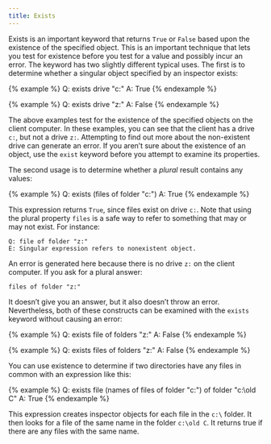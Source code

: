 ```yaml
---
title: Exists
---
```


Exists is an important keyword that returns `True` or `False` based upon the
existence of the specified object. This is an important technique that lets you
test for existence before you test for a value and possibly incur an error. The
keyword has two slightly different typical uses. The first is to determine
whether a singular object specified by an inspector exists:

{% example %}
Q: exists drive "c:"
A: True
{% endexample %}

{% example %}
Q: exists drive "z:"
A: False
{% endexample %}

The above examples test for the existence of the specified objects on the client
computer. In these examples, you can see that the client has a drive `c:`, but
not a drive `z:`. Attempting to find out more about the non-existent drive can
generate an error. If you aren’t sure about the existence of an object, use the
`exist` keyword before you attempt to examine its properties.

The second usage is to determine whether a *plural* result contains any values: 

{% example %}
Q: exists (files of folder "c:")
A: True
{% endexample %}

This expression returns `True`, since files exist on drive `c:`. Note that using
the plural property `files` is a safe way to refer to something that may or may
not exist. For instance:

````
Q: file of folder "z:"
E: Singular expression refers to nonexistent object.
````

An error is generated here because there is no drive `z:` on the client
computer. If you ask for a plural answer:

````
files of folder "z:"
````

It doesn’t give you an answer, but it also doesn’t throw an error. Nevertheless,
both of these constructs can be examined with the `exists` keyword without
causing an error:

{% example %}
Q: exists file of folders "z:"
A: False
{% endexample %}

{% example %}
Q: exists files of folders "z:"
A: False
{% endexample %}

You can use existence to determine if two directories have any files in common
with an expression like this:

{% example %}
Q: exists file (names of files of folder "c:\") of folder "c:\old C"
A: True
{% endexample %}

This expression creates inspector objects for each file in the `c:\` folder. It
then looks for a file of the same name in the folder `c:\old C`. It returns true
if there are any files with the same name.
